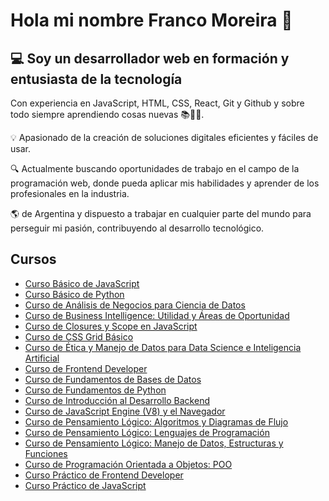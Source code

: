 # Hola mi nombre Franco Moreira 👋

## 💻 Soy un desarrollador web en formación y entusiasta de la tecnología

Con experiencia en JavaScript, HTML, CSS, React, Git y Github y sobre todo siempre aprendiendo cosas nuevas 📚👨‍🎓. 

💡 Apasionado de la creación de soluciones digitales eficientes y fáciles de usar.

🔍 Actualmente buscando oportunidades de trabajo en el campo de la programación web, donde pueda aplicar mis habilidades y aprender de los profesionales en la industria.

🌎 de Argentina y dispuesto a trabajar en cualquier parte del mundo para perseguir mi pasión, contribuyendo al desarrollo tecnológico.

## Cursos

* [Curso Básico de JavaScript](https://platzi.com/p/Franmore_dev/curso/1814-basico-javascript/diploma/detalle/)
* [Curso Básico de Python](https://platzi.com/p/Franmore_dev/curso/1937-python-basico/diploma/detalle/)
* [Curso de Análisis de Negocios para Ciencia de Datos](https://platzi.com/p/Franmore_dev/curso/2069-negocios-data-science/diploma/detalle/)
* [Curso de Business Intelligence: Utilidad y Áreas de Oportunidad](https://platzi.com/p/Franmore_dev/curso/2359-business-intelligence/diploma/detalle/)
* [Curso de Closures y Scope en JavaScript](https://platzi.com/p/Franmore_dev/curso/3213-javascript-closures-scope/diploma/detalle/)
* [Curso de CSS Grid Básico](https://platzi.com/p/Franmore_dev/curso/2474-css-grid/diploma/detalle/)
* [Curso de Ética y Manejo de Datos para Data Science e Inteligencia Artificial](https://platzi.com/p/Franmore_dev/curso/3156-etica-ia/diploma/detalle/)
* [Curso de Frontend Developer](https://platzi.com/p/Franmore_dev/curso/2467-frontend-developer/diploma/detalle/)
* [Curso de Fundamentos de Bases de Datos](https://platzi.com/p/Franmore_dev/curso/1566-bd/diploma/detalle/)
* [Curso de Fundamentos de Python](https://platzi.com/p/Franmore_dev/curso/4227-python/diploma/detalle/)
* [Curso de Introducción al Desarrollo Backend](https://platzi.com/p/Franmore_dev/curso/4656-backend/diploma/detalle/)
* [Curso de JavaScript Engine (V8) y el Navegador](https://platzi.com/p/Franmore_dev/curso/1798-javascript-navegador/diploma/detalle/)
* [Curso de Pensamiento Lógico: Algoritmos y Diagramas de Flujo](https://platzi.com/p/Franmore_dev/curso/3221-pensamiento-logico/diploma/detalle/)
* [Curso de Pensamiento Lógico: Lenguajes de Programación](https://platzi.com/p/Franmore_dev/curso/3223-pensamiento-logico-lenguajes/diploma/detalle/)
* [Curso de Pensamiento Lógico: Manejo de Datos, Estructuras y Funciones](https://platzi.com/p/Franmore_dev/curso/3222-pensamiento-logico-estructuras/diploma/detalle/)
* [Curso de Programación Orientada a Objetos: POO](https://platzi.com/p/Franmore_dev/curso/1474-oop/diploma/detalle/)
* [Curso Práctico de Frontend Developer](https://platzi.com/p/Franmore_dev/curso/2477-frontend-developer-practico/diploma/detalle/)
* [Curso Práctico de JavaScript](https://platzi.com/p/Franmore_dev/curso/3271-javascript-practico/diploma/detalle/)

